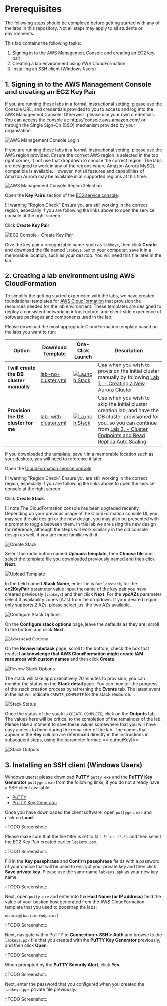 # Prerequisites

The following steps should be completed before getting started with any of the labs in this repository. Not all steps may apply to all students or environments.

This lab contains the following tasks:

1. Signing in to the AWS Management Console and creating an EC2 key pair
2. Creating a lab environment using AWS CloudFormation
3. Installing an SSH client (Windows Users)


## 1. Signing in to the AWS Management Console and creating an EC2 Key Pair

If you are running these labs in a formal, instructional setting, please use the Console URL, and credentials provided to you to access and log into the AWS Management Console. Otherwise, please use your own credentials. You can access the console at: <a href="https://console.aws.amazon.com/" target="_blank">https://console.aws.amazon.com/</a> or through the Single Sign-On (SSO) mechanism provided by your organization.

<span class="image">![AWS Management Console Login](./1-login.png?raw=true)</span>

If you are running these labs in a formal, instructional setting, please use the AWS region provided. Ensure the correct AWS region is selected in the top right corner, if not use that dropdown to choose the correct region. The labs are designed to work in any of the regions where Amazon Aurora MySQL compatible is available. However, not all features and capabilities of Amazon Aurora may be available in all supported regions at this time.

<span class="image">![AWS Management Console Region Selection](./1-region-select.png?raw=true)</span>

Open the **Key Pairs** section of the <a href="https://us-west-2.console.aws.amazon.com/ec2/v2/home?region=us-west-2#KeyPairs:sort=keyName" target="_blank">EC2 service console</a>.

!!! warning "Region Check"
    Ensure you are still working in the correct region, especially if you are following the links above to open the service console at the right screen.

Click **Create Key Pair**.

<span class="image">![EC2 Console - Create Key Pair](./1-create-keypair.png?raw=true)</span>

Give the key pair a recognizable name, such as `labkeys`, then click **Create** and download the file named `labkeys.pem` to your computer, save it in a memorable location, such as your desktop.  You will need this file later in the lab.


## 2. Creating a lab environment using AWS CloudFormation

To simplify the getting started experience with the labs, we have created foundational templates for <a href="https://aws.amazon.com/cloudformation/" target="_blank">AWS CloudFormation</a> that provision the resources needed for the lab environment. These templates are designed to deploy a consistent networking infrastructure, and client-side experience of software packages and components used in the lab.

Please download the most appropriate CloudFormation template based on the labs you want to run:

Option | Download Template | One-Click Launch | Description
--- | --- | --- | ---
**I will create the DB cluster manually** | [lab-no-cluster.yml](https://[[website]]/templates/lab-no-cluster.yml) | <a href="https://console.aws.amazon.com/cloudformation/home?region=us-west-2#/stacks/new?stackName=labstack&templateURL=https://s3.amazonaws.com/[[bucket]]/templates/lab-no-cluster.yml" target="_blank"><img src="/assets/images/cloudformation-launch-stack.png" alt="Launch Stack"></a> | Use when you wish to provision the initial cluster manually by following [Lab 1. - Creating a New Aurora Cluster](../create/)
**Provision the DB cluster for me** | [lab-with-cluster.yml](https://[[website]]/templates/lab-with-cluster.yml) | <a href="https://console.aws.amazon.com/cloudformation/home?region=us-west-2#/stacks/new?stackName=labstack&templateURL=https://s3.amazonaws.com/[[bucket]]/templates/lab-with-cluster.yml" target="_blank"><img src="/assets/images/cloudformation-launch-stack.png" alt="Launch Stack"></a> | Use when you wish to skip the initial cluster creation lab, and have the DB cluster provisioned for you, so you can continue from [Lab 2. - Cluster Endpoints and Read Replica Auto Scaling](../connect/)

If you downloaded the template, save it in a memorable location such as your desktop, you will need to reference it later.

Open the <a href="https://us-west-2.console.aws.amazon.com/cloudformation/home?region=us-west-2#/stacks" target="_blank">CloudFormation service console</a>.

!!! warning "Region Check"
    Ensure you are still working in the correct region, especially if you are following the links above to open the service console at the right screen.

Click **Create Stack**.

!!! note
    The CloudFormation console has been upgraded recently. Depending on your previous usage of the CloudFormation console UI, you may see the old design or the new design, you may also be presented with a prompt to toggle between them. In this lab we are using the new design for reference, although the steps will work similarly in the old console design as well, if you are more familiar with it.

<span class="image">![Create Stack](./2-create-stack.png?raw=true)</span>

Select the radio button named **Upload a template**, then **Choose file** and select the template file you downloaded previously named and then click **Next**.

<span class="image">![Upload Template](./2-upload-template.png?raw=true)</span>

In the field named **Stack Name**, enter the value `labstack`, for the **ec2KeyPair** parameter value input the name of the key pair you have created previously (`labkeys`) and then click **Next**. For the **vpcAZs** parameter select 3 availability zones (AZs) from the dropdown. If your desired region only supports 2 AZs, please select just the two AZs available.

<span class="image">![Configure Stack Options](./2-stack-params.png?raw=true)</span>

On the **Configure stack options** page, leave the defaults as they are, scroll to the bottom and click **Next**.

<span class="image">![Advanced Options](./2-no-advanced-opts.png?raw=true)</span>

On the **Review labstack** page, scroll to the bottom, check the box that reads: **I acknowledge that AWS CloudFormation might create IAM resources with custom names** and then click **Create**.

<span class="image">![Review Stack Options](./2-review-stack.png?raw=true)</span>

The stack will take approximatively 20 minutes to provision, you can monitor the status on the **Stack detail** page. You can monitor the progress of the stack creation process by refreshing the **Events** tab. The latest event in the list will indicate `CREATE_COMPLETE` for the stack resource.

<span class="image">![Stack Status](./2-stack-status.png?raw=true)</span>

Once the status of the stack is `CREATE_COMPLETE`, click on the **Outputs** tab. The values here will be critical to the completion of the remainder of the lab.  Please take a moment to save these values somewhere that you will have easy access to them during the remainder of the lab. The names that appear in the **Key** column are referenced directly in the instructions in subsequent steps, using the parameter format: ==[outputKey]==

<span class="image">![Stack Outputs](./2-stack-outputs.png?raw=true)</span>


## 3. Installing an SSH client (Windows Users)

Windows users: please download **PuTTY** `putty.exe` and the **PuTTY Key Generator** `puttygen.exe` from the following links, if you do not already have a SSH client available.

* <a href="https://the.earth.li/~sgtatham/putty/latest/w64/putty.exe" target="_blank">PuTTY</a>
* <a href="https://the.earth.li/~sgtatham/putty/latest/w64/puttygen.exe" target="_blank">PuTTY Key Generator</a>

Once you have downloaded the client software, open `puttygen.exe` and click on **Load**.

::TODO Screenshot::

Please make sure that the file filter is set to `All Files (*.*)` and then select the EC2 Key Pair created earlier `labkeys.pem`.

::TODO Screenshot::

Fill in the **Key passphrase** and **Confirm passphrase** fields with a password of your choice that will be used to encrypt your private key and then click **Save private key**.  Please use the same name `labkeys.ppk` as your new key name.

::TODO Screenshot::

Next, open `putty.exe` and enter into the **Host Name (or IP address)** field the value of your bastion host generated from the AWS CloudFormation template that you used to bootstrap the labs:

```
ubuntu@[bastionEndpoint]
```

::TODO Screenshot::

Next, navigate within PuTTY to **Connection > SSH > Auth** and browse to the `labkeys.ppk` file that you created with the **PuTTY Key Generator** previously, and then click **Open**.

::TODO Screenshot::

When prompted by the **PuTTY Security Alert**, click **Yes**.

::TODO Screenshot::

Next, enter the password that you configured when you created the `labkeys.ppk` private file previously.

::TODO Screenshot::

